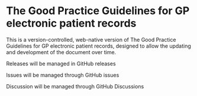 # The Good Practice Guidelines for GP electronic patient records

This is a version-controlled, web-native version of The Good Practice Guidelines for GP electronic patient records, designed to allow the updating and development of the document over time.

Releases will be managed in GitHub releases

Issues will be managed through GitHub issues

Discussion will be managed through GitHub Discussions
